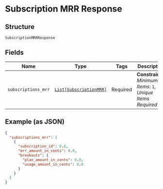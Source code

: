 
# Subscription MRR Response

## Structure

`SubscriptionMRRResponse`

## Fields

| Name | Type | Tags | Description |
|  --- | --- | --- | --- |
| `subscriptions_mrr` | [`List[SubscriptionMRR]`](../../doc/models/subscription-mrr.md) | Required | **Constraints**: *Minimum Items*: `1`, *Unique Items Required* |

## Example (as JSON)

```json
{
  "subscriptions_mrr": [
    {
      "subscription_id": 0.0,
      "mrr_amount_in_cents": 0.0,
      "breakouts": {
        "plan_amount_in_cents": 0.0,
        "usage_amount_in_cents": 0.0
      }
    }
  ]
}
```

